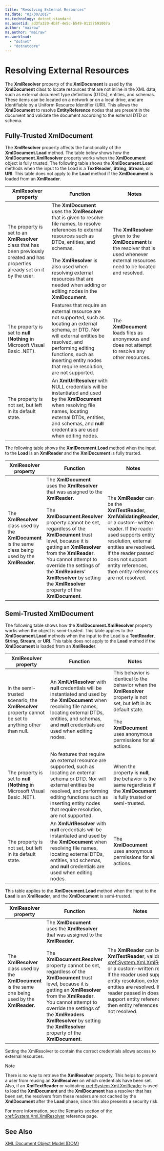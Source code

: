 ```yaml
---
title: "Resolving External Resources"
ms.date: "03/30/2017"
ms.technology: dotnet-standard
ms.assetid: ad3fa320-4b8f-4e5c-b549-01157591007a
author: "mairaw"
ms.author: "mairaw"
ms.workload: 
  - "dotnet"
  - "dotnetcore"
---
```

# Resolving External Resources
The **XmlResolver** property of the **XmlDocument** is used by the **XmlDocument** class to locate resources that are not inline in the XML data, such as external document type definitions (DTDs), entities, and schemas. These items can be located on a network or on a local drive, and are identifiable by a Uniform Resource Identifier (URI). This allows the **XmlDocument** to resolve **EntityReference** nodes that are present in the document and validate the document according to the external DTD or schema.  
  
## Fully-Trusted XmlDocument  
 The **XmlResolver** property affects the functionality of the **XmlDocument.Load** method. The table below shows how the **XmlDocument.XmlResolver** property works when the **XmlDocument** object is fully trusted. The following table shows the **XmlDocument.Load** methods when the input to the Load is a **TextReader**, **String**, **Stream**, or **URI**. This table does not apply to the **Load** method if the **XmlDocument** is loaded from an **XmlReader**.  
  
|XmlResolver property|Function|Notes|  
|--------------------------|--------------|-----------|  
|The property is set to an **XmlResolver** class that has been previously created and has properties already set on it by the user.|The **XmlDocument** uses the **XmlResolver** that is given to resolve file names, to resolve references to external resources such as DTDs, entities, and schemas.<br /><br /> The **XmlResolver** is also used when resolving external resources that are needed when adding or editing nodes in the **XmlDocument**.|The **XmlResolver** given to the **XmlDocument** is the resolver that is used whenever external resources need to be located and resolved.|  
|The property is set to **null** (**Nothing** in Microsoft Visual Basic .NET).|Features that require an external resource are not supported, such as locating an external schema, or DTD. Nor will external entities be resolved, and performing editing functions, such as inserting entity nodes that require resolution, are not supported.|The **XmlDocument** loads files as anonymous and does not attempt to resolve any other resources.|  
|The property is not set, but left in its default state.|An **XmlUrlResolver** with NULL credentials will be instantiated and used by the **XmlDocument** when resolving file names, locating external DTDs, entities, and schemas, and **null** credentials are used when editing nodes.||  
  
 The following table shows the **XmlDocument.Load** method when the input to the **Load** is an **XmlReader** and the **XmlDocument** is fully trusted.  
  
|XmlResolver property|Function|Notes|  
|--------------------------|--------------|-----------|  
|The **XmlResolver** class used by the **XmlDocument** is the same class being used by the **XmlReader**.|The **XmlDocument** uses the **XmlResolver** that was assigned to the **XmlReader**.<br /><br /> The **XmlDocument.Resolver** property cannot be set, regardless of the **XmlDocument** trust level, because it is getting an **XmlResolver** from the **XmlReader**. You cannot attempt to override the settings of the **XmlReaders**' **XmlResolver** by setting the **XmlResolver** property of the **XmlDocument**.|The **XmlReader** can be the **XmlTextReader**, **XmlValidatingReader**, or a custom-written reader. If the reader used supports entity resolution, external entities are resolved. If the reader passed does not support entity references, then entity references are not resolved.|  
  
## Semi-Trusted XmlDocument  
 The following table shows how the **XmlDocument.XmlResolver** property works when the object is semi-trusted. This table applies to the **XmlDocument.Load** methods when the input to the Load is a **TextReader**, **String**, **Stream**, or **URI**. This table does not apply to the **Load** method if the **XmlDocument** is loaded from an **XmlReader**.  
  
|XmlResolver property|Function|Notes|  
|--------------------------|--------------|-----------|  
|In the semi-trusted scenario, the **XmlResolver** property cannot be set to anything other than null.|An **XmlUrlResolver** with **null** credentials will be instantiated and used by the **XmlDocument** when resolving file names, locating external DTDs, entities, and schemas, and **null** credentials are used when editing nodes.|This behavior is identical to the behavior when the **XmlResolver** property is not set, but left in its default state.<br /><br /> The **XmlDocument** uses anonymous permissions for all actions.|  
|The property is set to **null** (**Nothing** in Microsoft Visual Basic .NET).|No features that require an external resource are supported, such as locating an external schema or DTD. Nor will external entities be resolved, and performing editing functions such as inserting entity nodes that require resolution, are not supported.|When the property is **null**, the behavior is the same regardless if the **XmlDocument** is fully trusted or semi-trusted.|  
|The property is not set, but left in its default state.|An **XmlUrlResolver** with **null** credentials will be instantiated and used by the **XmlDocument** when resolving file names, locating external DTDs, entities, and schemas, and **null** credentials are used when editing nodes.|The **XmlDocument** uses anonymous permissions for all actions.|  
  
 This table applies to the **XmlDocument.Load** method when the input to the **Load** is an **XmlReader**, and the **XmlDocument** is semi-trusted.  
  
|XmlResolver property|Function|Notes|  
|--------------------------|--------------|-----------|  
|The **XmlResolver** class used by the **XmlDocument** is the same one being used by the **XmlReader**.|The **XmlDocument** uses the **XmlResolver** that was assigned to the **XmlReader**.<br /><br /> The **XmlDocument.Resolver** property cannot be set, regardless of the **XmlDocument** trust level, because it is getting an **XmlResolver** from the **XmlReader**. You cannot attempt to override the settings of the **XmlReaders** **XmlResolver** by setting the **XmlResolver** property of the **XmlDocument**.|The **XmlReader** can be the **XmlTextReader**, validating <xref:System.Xml.XmlReader>, or a custom-written reader. If the reader used supports entity resolution, external entities are resolved. If the reader passed in does not support entity references, then entity references are not resolved.|  
  
 Setting the XmlResolver to contain the correct credentials allows access to external resources.  
  
> [!NOTE]
>  There is no way to retrieve the **XmlResolver** property. This helps to prevent a user from reusing an **XmlResolver** on which credentials have been set. Also, if an **XmlTextReader** or validating <xref:System.Xml.XmlReader> is used to load the **XmlDocument** and the **XmlDocument** has a resolver that has been set, the resolvers from these readers are not cached by the **XmlDocument** after the **Load** phase, since this also presents a security risk.  
  
 For more information, see the Remarks section of the <xref:System.Xml.XmlResolver> reference page.  
  
## See Also  
 [XML Document Object Model (DOM)](../../../../docs/standard/data/xml/xml-document-object-model-dom.md)
